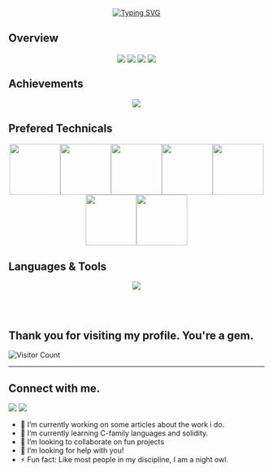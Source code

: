 <div align="center">
<a href="https://git.io/typing-svg"><img src="https://readme-typing-svg.demolab.com?font=Comic+Sans+MS&size=30&pause=1000&center=true&width=520&lines=I+am+a+software+engineer;over+5+years+building+web+technology;over+3+years+of+devops+engineering;2+years+of+reverse+engineering;Enjoy+visiting+my+profile" alt="Typing SVG" /></a>
</div>

## Overview
<div align="center">
  <img align="center" src="http://github-profile-summary-cards.vercel.app/api/cards/repos-per-language?username=El-Caminoo&theme=github" />
  <img align="center" src="http://github-profile-summary-cards.vercel.app/api/cards/most-commit-language?username=El-Caminoo&theme=github" />
  <img align="center" src="http://github-profile-summary-cards.vercel.app/api/cards/productive-time?username=El-Caminoo&theme=github&utcOffset=8" />
  <img align="center" src="http://github-profile-summary-cards.vercel.app/api/cards/stats?username=El-Caminoo&theme=github" />  
</div>

## Achievements
<p align="center">
  <img alig src="https://github-profile-trophy.vercel.app/?username=El-Caminoo&column=7" />
</p>

## Prefered Technicals
<p align="center">
  <img src="https://media3.giphy.com/media/ln7z2eWriiQAllfVcn/200w.webp" width="100"><img src="https://i.giphy.com/media/LMt9638dO8dftAjtco/200.webp" width="100"><img src="https://i.giphy.com/media/eNAsjO55tPbgaor7ma/200w.webp" width="100"><img src="https://i.giphy.com/media/VgGthkhUvGgOit7Y9i/200.webp" width="100"><img src="https://media3.giphy.com/media/kdFc8fubgS31b8DsVu/giphy.webp" width="100"><img src="https://i.giphy.com/media/KzJkzjggfGN5Py6nkT/200.webp" width="100"><img src="https://i.giphy.com/media/IdyAQJVN2kVPNUrojM/200.webp" width="100">
  
</p>

## Languages & Tools
<p align="center">
  <a href="https://skillicons.dev">
    <img src="https://skillicons.dev/icons?i=html,js,ts,css,sass,php,py,react,redux,nextjs,nuxtjs,angular,vue,nodejs,webpack,django,flask,laravel,wordpress,bootstrap,tailwind,jquery,mongodb,mysql,postgres,sqlite,md,nginx,powershell,prisma,vscode,atom,androidstudio,git,github,linux,vercel,aws,rust,solidity,kubernetes,docker,googlecloud,terraform,confluence" />
  </a>
</p>
<br><br>

## Thank you for visiting my profile. You're a gem.

![Visitor Count](https://profile-counter.glitch.me/El-Caminoo/count.svg)

<hr>

## Connect with me.

<p>
<a href="https://github.com/El-Caminoo"><img src="https://img.shields.io/badge/-El-Caminoo?logo=github&style=flat-square"/></a>
<!-- <a href="https://www.linkedin.com/in/yachampratt/"><img src="https://img.shields.io/badge/-https://www.linkedin.com/in/anthony-pratt-52a81019b/-blue?logo=linkedin&style=flat-square"></a> -->
<a href="https://instagram.com/divyasrujana?igshid=esstkghnur2d"><img src="https://img.shields.io/badge/-yachampratt-pink?logo=instagram&style=flat-square"/></a>
<!-- <a href="mailto:yachampratt@gmail.com"><img src="https://img.shields.io/badge/-yachampratt@gmail.com-black?logo=gmail&style=flat-square"/></a>
<a href="https://twitter.com/yachampratt"><img src="https://img.shields.io/badge/-yachampratt-blue?logo=twitter&style=flat-square"/></a> -->
</p>

- 🔭 I’m currently working on some articles about the work i do.
- 🌱 I’m currently learning C-family languages and solidity.
- 👯 I’m looking to collaborate on fun projects
- 🤔 I’m looking for help with you!
- ⚡ Fun fact: Like most people in my discipline, I am a night owl.
